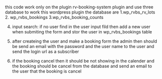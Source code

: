 this code work only on the plugin rv-booking-system plugin and use three database to work this wordpress plugin the database are 
1.wp_rvbs_rv_lots
2. wp_rvbs_bookings
3.wp_rvbs_booking_counts


4. input search: if no user find in the user input fild then add a new user when submiting the form and stor the user in wp_rvbs_bookings table 

5. after createing the user and make a booking form the admin then should be send an email with the password and the user name to the user and send the login url as a subscriber 

6. if the booking cancel then it should be not showing in the calender and the booking should be cancel from the database and send an email to the user that the booking is cancel 



